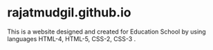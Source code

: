 # rajatmudgil.github.io
This is a website designed and created for Education School by using languages HTML-4, HTML-5, CSS-2, CSS-3 .
